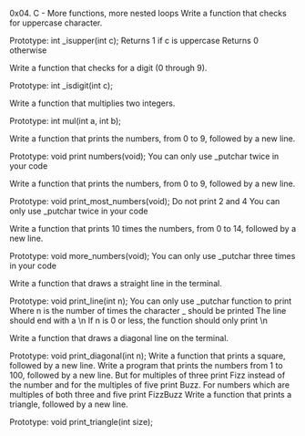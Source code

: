 0x04. C - More functions, more nested loops
Write a function that checks for uppercase character.

Prototype: int _isupper(int c);
Returns 1 if c is uppercase
Returns 0 otherwise



Write a function that checks for a digit (0 through 9).

Prototype: int _isdigit(int c);


Write a function that multiplies two integers.

Prototype: int mul(int a, int b);

Write a function that prints the numbers, from 0 to 9, followed by a new line.

Prototype: void print numbers(void);
You can only use _putchar twice in your code

Write a function that prints the numbers, from 0 to 9, followed by a new line.

Prototype: void print_most_numbers(void);
Do not print 2 and 4
You can only use _putchar twice in your code

Write a function that prints 10 times the numbers, from 0 to 14, followed by a new line.

Prototype: void more_numbers(void);
You can only use _putchar three times in your code

Write a function that draws a straight line in the terminal.

Prototype: void print_line(int n);
You can only use _putchar function to print
Where n is the number of times the character _ should be printed
The line should end with a \n
If n is 0 or less, the function should only print \n

Write a function that draws a diagonal line on the terminal.

Prototype: void print_diagonal(int n);
Write a function that prints a square, followed by a new line.
Write a program that prints the numbers from 1 to 100, followed by a new line. But for multiples of three print Fizz instead of the number and for the multiples of five print Buzz. For numbers which are multiples of both three and five print FizzBuzz
Write a function that prints a triangle, followed by a new line.

Prototype: void print_triangle(int size);


